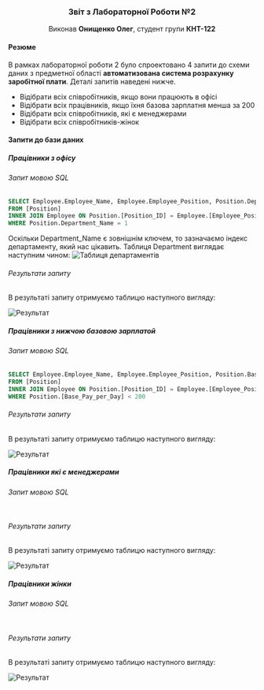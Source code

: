 <div align="center">
  <h3>Звіт з Лабораторної Роботи №2</h3>
  <p>Виконав <strong>Онищенко Олег</strong>, студент групи <strong>КНТ-122</strong></p>
</div>

#### Резюме

В рамках лабораторної роботи 2 було спроектовано 4 запити до схеми даних з предметної області **автоматизована система розрахунку заробітної плати**. Деталі запитів наведені нижче.

- Відібрати всіх співробітників, якщо вони працюють в офісі
- Відібрати всіх працівників, якщо їхня базова зарплатня менша за 200
- Відібрати всіх співробітників, які є менеджерами
- Відібрати всіх співробітників-жінок

#### Запити до бази даних

##### Працівники з офісу

###### Запит мовою SQL

```sql
SELECT Employee.Employee_Name, Employee.Employee_Position, Position.Department_Name
FROM [Position]
INNER JOIN Employee ON Position.[Position_ID] = Employee.[Employee_Position]
WHERE Position.Department_Name = 1
```

Оскільки Department_Name є зовнішнім ключем, то зазначаємо індекс департаменту, який нас цікавить. Таблиця Department виглядає наступним чином:
![Таблиця департаментів](https://lh3.googleusercontent.com/pw/AP1GczNjxyqDNDV3z9xPDUX-JWcQ6XlIQa0ypPS3aDSc-9gt-Oo09ERwQJOkzIIAhv80qquFamaidSpsDIbqjkm5fwY0CUTdu-QRFKiXkk9kp1AcBI4FEcMQf7M245dvtFEkl6xWuEfOIzpYkRywP40mS9R09Q=w1393-h46-s-no?authuser=0)

###### Результати запиту

В результаті запиту отримуємо таблицю наступного вигляду:

![Результат](https://lh3.googleusercontent.com/pw/AP1GczM6mj4nxBotDTDeTVxgxislaXAQMRtQ6TKsi7AKhY29dOlPvLvp5yoWGLST4RX22AUSYXSAhV-8hSy5Gj9zop7LLMew4X8c-pfTZOw-4tqiwPQghqCw9-7YqR-dq_odcV3XCuwM0QCAzvt4F0cIeVfnHw=w986-h128-s-no?authuser=0)

##### Працівники з нижчою базовою зарплатой

###### Запит мовою SQL

```sql
SELECT Employee.Employee_Name, Employee.Employee_Position, Position.Base_Pay_per_Day
FROM [Position]
INNER JOIN Employee ON Position.[Position_ID] = Employee.[Employee_Position]
WHERE Position.[Base_Pay_per_Day] < 200
```

###### Результати запиту

В результаті запиту отримуємо таблицю наступного вигляду:

![Результат]()

##### Працівники які є менеджерами

###### Запит мовою SQL

```sql

```

###### Результати запиту

В результаті запиту отримуємо таблицю наступного вигляду:

![Результат]()

##### Працівники жінки

###### Запит мовою SQL

```sql

```

###### Результати запиту

В результаті запиту отримуємо таблицю наступного вигляду:

![Результат]()
